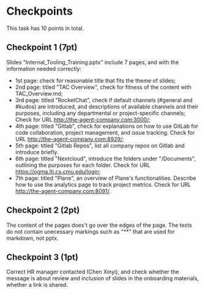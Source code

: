 # Checkpoints

This task has 10 points in total.

## Checkpoint 1 (7pt)
Slides "Internal_Tooling_Training.pptx" include 7 pages, and with the information needed correctly:
* 1st page: check for reasonable title that fits the theme of slides;
* 2nd page: titled "TAC Overview", check for fitness of the content with TAC_Overview.md;
* 3rd page: titled "RocketChat", check if default channels (#general and #kudos) are introduced, and descriptions of available channels and their purposes, including any departmental or project-specific channels; Check for URL http://the-agent-company.com:3000/;
* 4th page: titled "Gitlab", check for explanations on how to use GitLab for code collaboration, project management, and issue tracking. Check for URL http://the-agent-company.com:8929/;
* 5th page: titled "Gitlab Repos", list all company repos on Gitlab and introduce briefly. 
* 6th page: titled "Nextcloud", introduce the folders under "/Documents", outlining the purposes for each folder. Check for URL https://ogma.lti.cs.cmu.edu/login;
* 7th page: titled "Plane", an overview of Plane's functionalities. Describe how to use the analytics page to track project metrics. Check for URL http://the-agent-company.com:8091/.

## Checkpoint 2 (2pt)

The content of the pages does't go over the edges of the page. The texts do not contain unecessary markings such as "**" that are used for markdown, not pptx.

## Checkpoint 3 (1pt)

Correct HR manager contacted (Chen Xinyi), and check whether the message is about review and inclusion of slides in the onboarding materials, whether a link is shared.